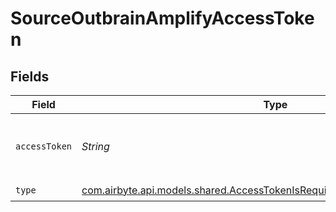 # SourceOutbrainAmplifyAccessToken


## Fields

| Field                                                                                                                                                 | Type                                                                                                                                                  | Required                                                                                                                                              | Description                                                                                                                                           |
| ----------------------------------------------------------------------------------------------------------------------------------------------------- | ----------------------------------------------------------------------------------------------------------------------------------------------------- | ----------------------------------------------------------------------------------------------------------------------------------------------------- | ----------------------------------------------------------------------------------------------------------------------------------------------------- |
| `accessToken`                                                                                                                                         | *String*                                                                                                                                              | :heavy_check_mark:                                                                                                                                    | Access Token for making authenticated requests.                                                                                                       |
| `type`                                                                                                                                                | [com.airbyte.api.models.shared.AccessTokenIsRequiredForAuthenticationRequests](../../models/shared/AccessTokenIsRequiredForAuthenticationRequests.md) | :heavy_check_mark:                                                                                                                                    | N/A                                                                                                                                                   |